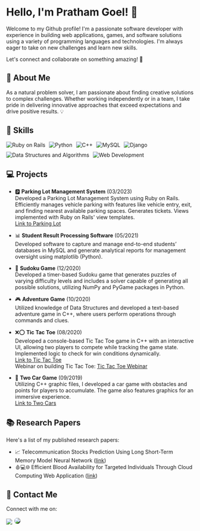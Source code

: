 # Hello, I'm Pratham Goel! 👋

Welcome to my Github profile! I'm a passionate software developer with experience in building web applications, games, and software solutions using a variety of programming languages and technologies. I'm always eager to take on new challenges and learn new skills.

Let's connect and collaborate on something amazing! 🤝
## 🚀 About Me

As a natural problem solver, I am passionate about finding creative solutions to complex challenges. Whether working independently or in a team, I take pride in delivering innovative approaches that exceed expectations and drive positive results. 💡

## 🔧 Skills

<div align="center" style="display:flex; flex-wrap: wrap; gap: 10px;">
  <img src="https://img.shields.io/badge/Ruby%20on%20Rails-red?style=for-the-badge&logo=rubyonrails" alt="Ruby on Rails"/>
  <img src="https://img.shields.io/badge/Python-blue?style=for-the-badge&logo=python" alt="Python"/>
  <img src="https://img.shields.io/badge/C++-purple?style=for-the-badge&logo=c%2B%2B" alt="C++"/>
  <img src="https://img.shields.io/badge/MySQL-orange?style=for-the-badge&logo=mysql" alt="MySQL"/>
  <img src="https://img.shields.io/badge/Django-green?style=for-the-badge&logo=django" alt="Django"/>
  <img src="https://img.shields.io/badge/Data%20Structures%20and%20Algorithms-black?style=for-the-badge&logo=data" alt="Data Structures and Algorithms"/>
  <img src="https://img.shields.io/badge/Web%20Development-teal?style=for-the-badge&logo=web" alt="Web Development"/>
</div>


## 💻 Projects

- 🅿️ **Parking Lot Management System** (03/2023) <br>
  Developed a Parking Lot Management System using Ruby on Rails. Efficiently manages vehicle parking with features like vehicle entry, exit, and finding nearest available parking spaces. Generates tickets. Views implemented with Ruby on Rails' view templates. <br>
  [Link to Parking Lot](https://github.com/pratham16121/parking_lot)


- 📊 **Student Result Processing Software** (05/2021) <br>
  Developed software to capture and manage end-to-end students’ databases in MySQL and generate analytical reports for management oversight using matplotlib (Python). 

- 🎲 **Sudoku Game** (12/2020) <br>
  Developed a timer-based Sudoku game that generates puzzles of varying difficulty levels and includes a solver capable of generating all possible solutions, utilizing NumPy and PyGame packages in Python.

- 🎮 **Adventure Game** (10/2020) <br>
  Utilized knowledge of Data Structures and developed a text-based adventure game in C++, where users perform operations through commands and clues.

- ❌⭕ **Tic Tac Toe** (08/2020) <br>
  Developed a console-based Tic Tac Toe game in C++ with an interactive UI, allowing two players to compete while tracking the game state. Implemented logic to check for win conditions dynamically. <br>
  [Link to Tic Tac Toe](https://github.com/Pratham16121/Tic-Tac-Toe) <br>
  Webinar on building Tic Tac Toe: [Tic Tac Toe Webinar](https://www.suas.ac.in/game-development-strategies/)

- 🚗 **Two Car Game** (09/2019) <br>
  Utilizing C++ graphic files, I developed a car game with obstacles and points for players to accumulate. The game also features graphics for an immersive experience. <br>
  [Link to Two Cars](https://github.com/pratham16121/Two-Cars)


## 📚 Research Papers 

Here's a list of my published research papers:

- 📈 Telecommunication Stocks Prediction Using Long Short-Term Memory Model Neural Network ([link](https://link.springer.com/chapter/10.1007/978-3-031-21750-0_26))
- 🩸💻🌐 Efficient Blood Availability for Targeted Individuals Through Cloud Computing Web Application ([link](https://ieeexplore.ieee.org/document/10284940))


## 📱 Contact Me

Connect with me on:

[<img src="https://img.icons8.com/color/32/000000/linkedin.png"/>](https://www.linkedin.com/in/pratham16121/)
[<img src="https://img.icons8.com/ios-filled/30/000000/github.png" style="border: 2px solid white; border-radius: 50%; background-color: #333;"/>](https://github.com/Pratham16121/)
